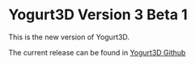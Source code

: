 Yogurt3D Version 3 Beta 1
=============

This is the new version of Yogurt3D. 

The current release can be found in [Yogurt3D Github](http://www.github.com/yogurt3d/Yogurt3D)